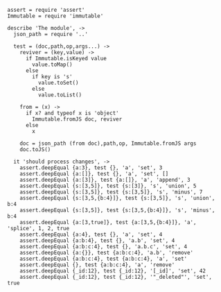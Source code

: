    assert = require 'assert'
    Immutable = require 'immutable'

    describe 'The module', ->
      json_path = require '..'

      test = (doc,path,op,args...) ->
        reviver = (key,value) ->
          if Immutable.isKeyed value
            value.toMap()
          else
            if key is 's'
              value.toSet()
            else
              value.toList()

        from = (x) ->
          if x? and typeof x is 'object'
            Immutable.fromJS doc, reviver
          else
            x

        doc = json_path (from doc),path,op, Immutable.fromJS args
        doc.toJS()

      it 'should process changes', ->
        assert.deepEqual {a:3}, test {}, 'a', 'set', 3
        assert.deepEqual {a:[]}, test {}, 'a', 'set', []
        assert.deepEqual {a:[3]}, test {a:[]}, 'a', 'append', 3
        assert.deepEqual {s:[3,5]}, test {s:[3]}, 's', 'union', 5
        assert.deepEqual {s:[3,5]}, test {s:[3,5]}, 's', 'minus', 7
        assert.deepEqual {s:[3,5,{b:4}]}, test {s:[3,5]}, 's', 'union', b:4
        assert.deepEqual {s:[3,5]}, test {s:[3,5,{b:4}]}, 's', 'minus', b:4
        assert.deepEqual {a:[3,true]}, test {a:[3,5,{b:4}]}, 'a', 'splice', 1, 2, true
        assert.deepEqual {a:4}, test {}, 'a', 'set', 4
        assert.deepEqual {a:b:4}, test {}, 'a.b', 'set', 4
        assert.deepEqual {a:b:c:4}, test {}, 'a.b.c', 'set', 4
        assert.deepEqual {a:{}}, test {a:b:c:4}, 'a.b', 'remove'
        assert.deepEqual {a:b:c:4}, test {a:b:c:4}, 'a', 'set'
        assert.deepEqual {}, test {a:b:c:4}, 'a', 'remove'
        assert.deepEqual {_id:12}, test {_id:12}, '[_id]', 'set', 42
        assert.deepEqual {_id:12}, test {_id:12}, '"_deleted"', 'set', true
